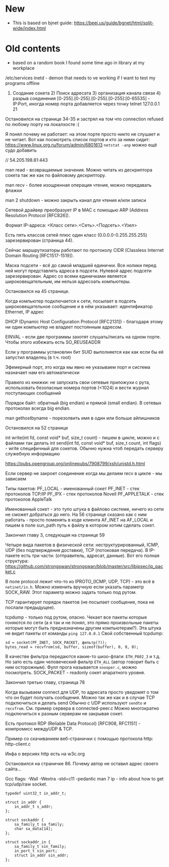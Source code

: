 # New
- This is based on bjnet guide: https://beej.us/guide/bgnet/html/split-wide/index.html

# Old contents
- based on a random book I found some time ago in library at my workplace

/etc/services
inetd - demon that needs to ve working if I want to test my programs offline
1) Создание сокета 2) Поиск адресата 3) организация канала связи 4) разрыв
соединения
[0-255].[0-255].[0-255].[0-255]:[0-65535] - IP:Port, иногда номер порта
добавляется через точку
telnet 127.0.0.1 21

Остановился на странице 34-35 и застрял на том что connection refused по любому
порту на локалхосте :(

Я понял почему не работает: на этом порте просто никто не слушает и не читает.
Вот как посмотреть список портов и кто за ними сидит:
https://www.linux.org.ru/forum/admin/6801613
`netstat -anp` можно ещё судо добавить

// 54.205.198.81:443

man read - возвращаемые значения. Можно читать из дескриптора сокета так же как
по файловому дескриптору.

man recv - более изощренная операция чтения, можно передавать флажки

man 2 shutdown - можно закрыть канал для чтения и/или записи

Сетевой драйвер преобразует IP в MAC c помощью ARP (Address Resolution Protocol
[RFC826]).

Формат IP-адреса: <Класс сети>.<Сеть>.<Подсеть>.<Узел>

Есть пять классов сетей плюс один класс (0.0.0.0-0.255.255.255) зарезервирован
(страница 44).

Сейчас маршрутизаторы работают по протоколу CIDR (Classless Internet Domain
Routing [RFC1517-1519]).

Маска подсети - всё до самой младшей единички. Все нолики перед ней могут
представлять адреса в подсети.
Нулевой адрес подсети зарезервирован. Адрес со всеми единичками является
широковещательным, им нельзя адресоать компьютеры.

Остановился на 45 странице.

Когда компьютер подключается к сети, посылает в подсеть широковещательное
сообщение и в нём указывает: идентификатор Ethernet, IP адрес

DHCP (Dynamic Host Configuration Protocol [RFC2131]) - благодаря этому ни один
компьютер не владеет постоянным адресом.

EINVAL - если две программы захотят слушать/писать на одном порте. Чтобы этого
избежать есть SO_REUSEADDR

Если у программы установлин бит SUID выполняется как как если бы её запустил
владелец (в т.ч. root)

Эфемерный порт, это когда мы явно не указываем порт и система назначает нам его
автоматически

Правило из книжки: не запускать свои сетевые приложухи с рута, использовать
безопасные номера портов (<1024) и вести журнал поступающих сообщений

Порядок байт: обратный (big endian) и прямой (small endian). В сетевых
протоколах всегда big endian.

man gethostbyname - порезолвить имя в один или больше айпишников

Остановился на 52 странице

int write(int fd, const void* buf, size_t count) - пишем в цикле, можно и с
файлами так делать
int send(int fd, const void* buf, size_t count, int flags) - write специфичный
для сокетов. Обычно нужна чтоб передать серверу служебную информацию

https://pubs.opengroup.org/onlinepubs/7908799/xsh/unistd.h.html

Если сервер не закроет соединение когда мы делаем recv в цикле - мы зависаем

Типы пакетов:
PF_LOCAL - именованный сокет
PF_INET - стек протоколов TCP/IP
PF_IPX - стек протоколов Novell
PF_APPLETALK - стек протоколов AppleTalk

Именованный сокет - это тупо штука в файлово системе, ничего из сети не сможет
добраться до него. На 56 странице сказано как с ним работать - просто поменять в
коде клиента AF_INET на AF_LOCAL и пишем в поле sun_path путь к файлу в котором
хотим сделать сокет.

Закончил главу 3, следующая на странице 59

Четыре вида пакетов в физической сети: неструктурированный, ICMP, UDP (без
подтверждения доставки), TCP (потоковая передача).
В IP-пакете есть три части: (отправитель, адресат, данные).
Вот его полная структура:
https://github.com/strongswan/strongswan/blob/master/src/libipsec/ip_packet.c

В поле protocol лежит что-то из IPROTO_(ICMP, UDP, TCP) - это всё в
`netinet/in.h`. Можно изменить вручную если указать параметр SOCK_RAW.
Этот параметр можно задать только под рутом.

TCP гарантирует порядок пакетов (не посылает сообщение, пока не послали
предыдущее).

tcpdump - только под рутом, опасно. Чекает все пакеты которые гоняются по сети
(а я так и не понял, это прямо произвольные пакеты которые могут быть
предназначены другим компьютерам?). Эта штука не видит пакеты от команды `ping
127.0.0.1`
Свой собственный tcpdump:
```
sd = socket(PF_INET, SOCK_PACKET, фильтр(?));
bytes_read = recvfrom(sd, buffer, sizeof(buffer), 0, 0, 0);
```
В качестве фильтра передаются какие-то шизо-флаги:
`ETH_P802_3` и т.д. Но зато есть один человеческий фильтр `ETH_ALL` (автор
говорит быть с ним осторожным).
Фулл прога называется `snooper.c`, можно посмотреть.
SOCK_PACKET - readonly сокет апаратного уровня.

Закончил третью главу, страница 78

Когда вызываем connect для UDP, то адресата просто уведомят о том что он будет
получать сообщения. Можно так же как и в случае TCP подключиться и делать send
Обычно с UDP используют `sendto` и `recvfrom`.
См. пример сервера в connected-peer.c
Можно многократно подключиться к разным серверам не закрывая сокет.

Есть протокол RDP (Reliable Data Protocol) [RFC908, RFC1151] - компромисс междуUDP & TCP.

Пример со скачиванием веб-странички с помощью протокола http: http-client.c

Инфа о версиях http есть на w3c.org

Остановился на страничке 86. Почему автор не оставил адрес своего сайта...

Gcc flags: -Wall -Wextra -std=c11 -pedantic
man 7 ip - info about how to get tcp/udp/raw socket.

```
typedef uint32_t in_addr_t;

struct in_addr {
    in_addr_t s_addr;
};

struct sockaddr {
    sa_family_t sa_family;
    char sa_data[14];
};

struct sockaddr_in {
    sa_family_t sin_family;
    in_port_t sin_port;
    struct in_addr sin_addr;
};
```


